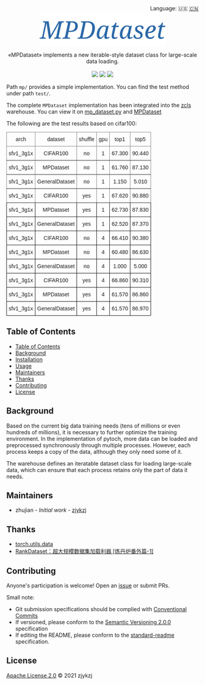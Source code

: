 <div align="right">
  Language:
    🇺🇸
  <a title="Chinese" href="./README.zh-CN.md">🇨🇳</a>
</div>

 <div align="center"><a title="" href="https://github.com/zjykzj/MPDataset.git"><img align="center" src="./imgs/MPDataset.png"></a></div>

<p align="center">
  «MPDataset» implements a new iterable-style dataset class for large-scale data loading.
<br>
<br>
  <a href="https://github.com/RichardLitt/standard-readme"><img src="https://img.shields.io/badge/standard--readme-OK-green.svg?style=flat-square"></a>
  <a href="https://conventionalcommits.org"><img src="https://img.shields.io/badge/Conventional%20Commits-1.0.0-yellow.svg"></a>
  <a href="http://commitizen.github.io/cz-cli/"><img src="https://img.shields.io/badge/commitizen-friendly-brightgreen.svg"></a>
</p>

Path `mp/` provides a simple implementation. You can find the test method under path `test/`.

The complete `MPDataset` implementation has been integrated into the [zcls](https://github.com/ZJCV/ZCls) warehouse. You can view it on [mp_dataset.py](https://github.com/ZJCV/ZCls/blob/master/zcls/data/datasets/mp_dataset.py) and [MPDataset](https://zcls.readthedocs.io/en/latest/mp_dataset/)

The following are the test results based on cifar100:

<style type="text/css">
.tg  {border-collapse:collapse;border-spacing:0;}
.tg td{border-color:black;border-style:solid;border-width:1px;font-family:Arial, sans-serif;font-size:14px;
  overflow:hidden;padding:10px 5px;word-break:normal;}
.tg th{border-color:black;border-style:solid;border-width:1px;font-family:Arial, sans-serif;font-size:14px;
  font-weight:normal;overflow:hidden;padding:10px 5px;word-break:normal;}
.tg .tg-baqh{text-align:center;vertical-align:top}
.tg .tg-c3ow{border-color:inherit;text-align:center;vertical-align:top}
</style>
<table class="tg">
<thead>
  <tr>
    <th class="tg-c3ow">arch</th>
    <th class="tg-c3ow">dataset</th>
    <th class="tg-c3ow">shuffle</th>
    <th class="tg-c3ow">gpu</th>
    <th class="tg-c3ow">top1</th>
    <th class="tg-c3ow">top5</th>
  </tr>
</thead>
<tbody>
  <tr>
    <td class="tg-c3ow">sfv1_3g1x</td>
    <td class="tg-c3ow">CIFAR100</td>
    <td class="tg-c3ow">no<br></td>
    <td class="tg-c3ow">1</td>
    <td class="tg-c3ow">67.300</td>
    <td class="tg-c3ow">90.440</td>
  </tr>
  <tr>
    <td class="tg-c3ow">sfv1_3g1x</td>
    <td class="tg-c3ow">MPDataset</td>
    <td class="tg-c3ow">no</td>
    <td class="tg-c3ow">1</td>
    <td class="tg-c3ow">61.760</td>
    <td class="tg-c3ow">87.130</td>
  </tr>
  <tr>
    <td class="tg-c3ow">sfv1_3g1x</td>
    <td class="tg-c3ow">GeneralDataset</td>
    <td class="tg-c3ow">no<br></td>
    <td class="tg-c3ow">1</td>
    <td class="tg-c3ow">1.150</td>
    <td class="tg-c3ow">5.010</td>
  </tr>
  <tr>
    <td class="tg-c3ow">sfv1_3g1x</td>
    <td class="tg-c3ow">CIFAR100</td>
    <td class="tg-c3ow">yes<br></td>
    <td class="tg-c3ow">1</td>
    <td class="tg-c3ow">67.620</td>
    <td class="tg-c3ow">90.880</td>
  </tr>
  <tr>
    <td class="tg-baqh">sfv1_3g1x</td>
    <td class="tg-baqh">MPDataset</td>
    <td class="tg-baqh">yes<br></td>
    <td class="tg-baqh">1</td>
    <td class="tg-baqh">62.730</td>
    <td class="tg-baqh">87.830</td>
  </tr>
  <tr>
    <td class="tg-baqh">sfv1_3g1x</td>
    <td class="tg-baqh">GeneralDataset</td>
    <td class="tg-baqh">yes</td>
    <td class="tg-baqh">1</td>
    <td class="tg-baqh">62.520</td>
    <td class="tg-baqh">87.370</td>
  </tr>
  <tr>
    <td class="tg-baqh">sfv1_3g1x</td>
    <td class="tg-baqh">CIFAR100</td>
    <td class="tg-baqh">no<br></td>
    <td class="tg-baqh">4</td>
    <td class="tg-baqh">66.410</td>
    <td class="tg-baqh">90.380</td>
  </tr>
  <tr>
    <td class="tg-baqh">sfv1_3g1x</td>
    <td class="tg-baqh">MPDataset</td>
    <td class="tg-baqh">no</td>
    <td class="tg-baqh">4</td>
    <td class="tg-baqh">60.480</td>
    <td class="tg-baqh">86.630</td>
  </tr>
  <tr>
    <td class="tg-baqh">sfv1_3g1x</td>
    <td class="tg-baqh">GeneralDataset</td>
    <td class="tg-baqh">no<br></td>
    <td class="tg-baqh">4</td>
    <td class="tg-baqh">1.000</td>
    <td class="tg-baqh">5.000</td>
  </tr>
  <tr>
    <td class="tg-baqh">sfv1_3g1x</td>
    <td class="tg-baqh">CIFAR100</td>
    <td class="tg-baqh">yes<br></td>
    <td class="tg-baqh">4</td>
    <td class="tg-baqh">66.860</td>
    <td class="tg-baqh">90.310</td>
  </tr>
  <tr>
    <td class="tg-baqh">sfv1_3g1x</td>
    <td class="tg-baqh">MPDataset</td>
    <td class="tg-baqh">yes<br></td>
    <td class="tg-baqh">4</td>
    <td class="tg-baqh">61.570</td>
    <td class="tg-baqh">86.860</td>
  </tr>
  <tr>
    <td class="tg-baqh">sfv1_3g1x</td>
    <td class="tg-baqh">GeneralDataset</td>
    <td class="tg-baqh">yes</td>
    <td class="tg-baqh">4</td>
    <td class="tg-baqh">61.570</td>
    <td class="tg-baqh">86.970</td>
  </tr>
</tbody>
</table>

## Table of Contents

- [Table of Contents](#table-of-contents)
- [Background](#background)
- [Installation](#installation)
- [Usage](#usage)
- [Maintainers](#maintainers)
- [Thanks](#thanks)
- [Contributing](#contributing)
- [License](#license)

## Background

Based on the current big data training needs (tens of millions or even hundreds of millions), it is necessary to further optimize the training environment. In the implementation of pytoch, more data can be loaded and preprocessed synchronously through multiple processes. However, each process keeps a copy of the data, although they only need some of it.

The warehouse defines an iteratable dataset class for loading large-scale data, which can ensure that each process retains only the part of data it needs.

## Maintainers

* zhujian - *Initial work* - [zjykzj](https://github.com/zjykzj)

## Thanks

* [torch.utils.data](https://pytorch.org/docs/stable/data.html?highlight=iterabledata#torch.utils.data.IterableDataset)
* [RankDataset：超大规模数据集加载利器 [炼丹炉番外篇-1]](https://zhuanlan.zhihu.com/p/357809861)

## Contributing

Anyone's participation is welcome! Open an [issue](https://github.com/zjykzj/MPDataset/issues) or submit PRs.

Small note:

* Git submission specifications should be complied
  with [Conventional Commits](https://www.conventionalcommits.org/en/v1.0.0-beta.4/)
* If versioned, please conform to the [Semantic Versioning 2.0.0](https://semver.org) specification
* If editing the README, please conform to the [standard-readme](https://github.com/RichardLitt/standard-readme)
  specification.

## License

[Apache License 2.0](LICENSE) © 2021 zjykzj